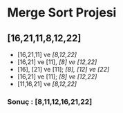 # Merge Sort Projesi

## **[16,21,11,8,12,22]**
- [16,21,11] ve *[8,12,22]*
- [16,21] ve [11], *[8] ve [12,22]*
- [16], [21] ve [11]; *[8], [12] ve [22]*
- [16,21] ve [11]; *[8] ve [12,22]*
- [11,16,21] ve *[8,12,22]*
### Sonuç : **[8,11,12,16,21,22]**

